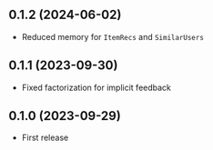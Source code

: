 ## 0.1.2 (2024-06-02)

- Reduced memory for `ItemRecs` and `SimilarUsers`

## 0.1.1 (2023-09-30)

- Fixed factorization for implicit feedback

## 0.1.0 (2023-09-29)

- First release
